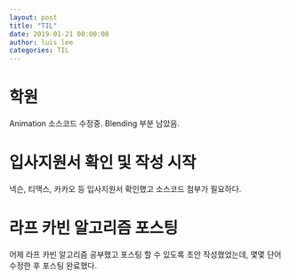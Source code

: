 ```yaml
---
layout: post
title: "TIL"
date: 2019-01-21 00:00:00
author: luis lee
categories: TIL
---
```


# 학원

Animation 소스코드 수정중.
Blending 부분 남았음.

# 입사지원서 확인 및 작성 시작

넥슨, 티맥스, 카카오 등 입사지원서 확인했고 소스코드 첨부가 필요하다.

# 라프 카빈 알고리즘 포스팅

어제 라프 카빈 알고리즘 공부했고 포스팅 할 수 있도록 초안 작성했었는데,
몇몇 단어 수정한 후 포스팅 완료했다.
